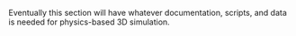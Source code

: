 Eventually this section will have whatever documentation, scripts, and data is needed for physics-based 3D simulation. 
